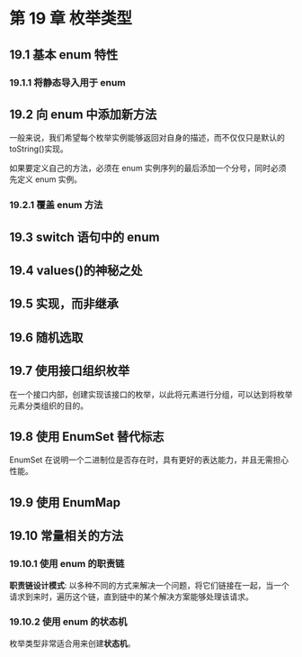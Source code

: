# 第 19 章 枚举类型

## 19.1 基本 enum 特性

### 19.1.1 将静态导入用于 enum

## 19.2 向 enum 中添加新方法

一般来说，我们希望每个枚举实例能够返回对自身的描述，而不仅仅只是默认的 toString()实现。

如果要定义自己的方法，必须在 enum 实例序列的最后添加一个分号，同时必须先定义 enum 实例。

### 19.2.1 覆盖 enum 方法

## 19.3 switch 语句中的 enum

## 19.4 values()的神秘之处

## 19.5 实现，而非继承

## 19.6 随机选取

## 19.7 使用接口组织枚举

在一个接口内部，创建实现该接口的枚举，以此将元素进行分组，可以达到将枚举元素分类组织的目的。

## 19.8 使用 EnumSet 替代标志

EnumSet 在说明一个二进制位是否存在时，具有更好的表达能力，并且无需担心性能。

## 19.9 使用 EnumMap

## 19.10 常量相关的方法

### 19.10.1 使用 enum 的职责链

**职责链设计模式**: 以多种不同的方式来解决一个问题，将它们链接在一起，当一个请求到来时，遍历这个链，直到链中的某个解决方案能够处理该请求。

### 19.10.2 使用 enum 的状态机

枚举类型非常适合用来创建**状态机**。
